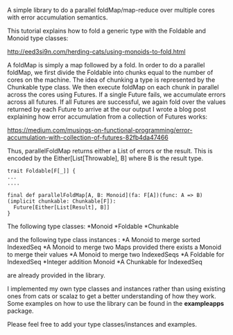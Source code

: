 A simple library to do a parallel foldMap/map-reduce over multiple cores with error accumulation semantics.

This tutorial explains how to fold a generic type with the Foldable and Monoid type classes:

http://eed3si9n.com/herding-cats/using-monoids-to-fold.html

A foldMap is simply a map followed by a fold. In order to do a parallel foldMap, we first divide the Foldable into chunks 
equal to the number of cores on the machine. The idea of chunking a type is represented by the Chunkable type class. 
We then execute foldMap on each chunk in parallel across the cores using Futures. If a single Future fails, we accumulate errors across all futures. If all Futures are successful, we again fold over the values returned by each Future to arrive at the our output I wrote a blog post explaining how error accumulation from a collection of Futures works:

https://medium.com/musings-on-functional-programming/error-accumulation-with-collection-of-futures-82fb4da47466

Thus, parallelFoldMap returns either a List of errors or the result. This is encoded by the Either[List[Throwable], B]
where B is the result type.
```
trait Foldable[F[_]] {
...
....

final def parallelFoldMap[A, B: Monoid](fa: F[A])(func: A => B)(implicit chunkable: Chunkable[F]):
  Future[Either[List[Result], B]]
}
```

The following type classes:
*Monoid
*Foldable
*Chunkable

and the following type class instances :
*A Monoid to merge sorted IndexedSeq
*A Monoid to merge two Maps provided there exists a Monoid to merge their values
*A Monoid to merge two IndexedSeqs
*A Foldable for IndexedSeq
*Integer addition Monoid
*A Chunkable for IndexedSeq
 
are already provided in the library.

I implemented my own type classes and instances rather than using existing ones from cats or scalaz to get a better
understanding of how they work. Some examples on how to use the library can be found in the **exampleapps** package.

Please feel free to add your type classes/instances and examples.
